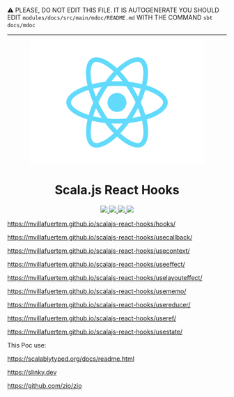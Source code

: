 :warning: PLEASE, DO NOT EDIT THIS FILE.
IT IS AUTOGENERATE YOU SHOULD EDIT `modules/docs/src/main/mdoc/README.md`
WITH THE COMMAND `sbt docs/mdoc`

---

<p align="center"><img width="400" src="https://raw.githubusercontent.com/mvillafuertem/scalajs-react-world/master/modules/simple-test/src/main/resources/logo.svg"/></p>
<h1 align="center">Scala.js React Hooks</h1>
<p align="center">
  <a href="https://github.com/mvillafuertem/scalajs-react-hooks/actions?query=workflow%3A%22scalaci%22">
    <img src="https://github.com/mvillafuertem/scalajs-react-hooks/workflows/scalaci/badge.svg"/>
  </a>
  <a href="https://www.scala-js.org">
    <img src="https://img.shields.io/badge/scala.js-1.1.1-red.svg?logo=scala&logoColor=red"/>
  </a>
  <a href="https://www.oracle.com/technetwork/java/javase/11all-relnotes-5013287.html">
    <img src="https://img.shields.io/badge/jdk-11.0.8-orange.svg?logo=java&logoColor=white"/>
  </a>
  <a href="https://github.com/sbt/sbt/releases">
    <img src="https://img.shields.io/badge/sbt-1.3.13-blue.svg?logo=sbt"/>
  </a>
</p>


https://mvillafuertem.github.io/scalajs-react-hooks/hooks/

https://mvillafuertem.github.io/scalajs-react-hooks/usecallback/

https://mvillafuertem.github.io/scalajs-react-hooks/usecontext/

https://mvillafuertem.github.io/scalajs-react-hooks/useeffect/

https://mvillafuertem.github.io/scalajs-react-hooks/uselayouteffect/

https://mvillafuertem.github.io/scalajs-react-hooks/usememo/

https://mvillafuertem.github.io/scalajs-react-hooks/usereducer/

https://mvillafuertem.github.io/scalajs-react-hooks/useref/

https://mvillafuertem.github.io/scalajs-react-hooks/usestate/

This Poc use:

https://scalablytyped.org/docs/readme.html

https://slinky.dev

https://github.com/zio/zio

